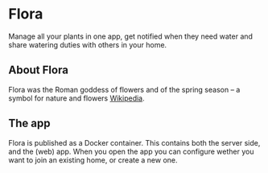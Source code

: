 # Flora
Manage all your plants in one app, get notified when they need water and share watering duties with others in your home.

## About Flora
Flora was the Roman goddess of flowers and of the spring season – a symbol for nature and flowers [Wikipedia](https://en.wikipedia.org/wiki/Flora_(mythology)).

## The app
Flora is published as a Docker container. This contains both the server side, and the (web) app. When you open the app you can configure wether you want to join an existing home, or create a new one.
